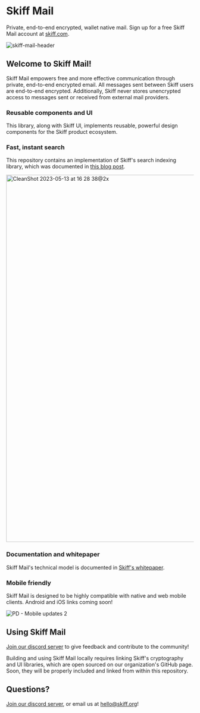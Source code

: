 # Skiff Mail
Private, end-to-end encrypted, wallet native mail. Sign up for a free Skiff Mail account at [skiff.com](https://skiff.com).

![skiff-mail-header](https://github.com/skiff-org/skiff-mail/assets/3527315/9b8b7ee9-9daa-4e4c-b6bc-9a869d574757)

## Welcome to Skiff Mail!

Skiff Mail empowers free and more effective communication through private, end-to-end encrypted email. All messages sent between Skiff users are end-to-end encrypted. Additionally, Skiff never stores unencrypted access to messages sent or received from external mail providers.

### Reusable components and UI
This library, along with Skiff UI, implements reusable, powerful design components for the Skiff product ecosystem.

### Fast, instant search
This repository contains an implementation of Skiff's search indexing library, which was documented in [this blog post](https://skiff.com/blog/private-search).

<img width="988" alt="CleanShot 2023-05-13 at 16 28 38@2x" src="https://github.com/skiff-org/skiff-mail/assets/3527315/c310497c-8e68-44d0-9e81-fe7b7855532c">

### Documentation and whitepaper
Skiff Mail's technical model is documented in [Skiff's whitepaper](https://skiff.com/whitepaper).

### Mobile friendly
Skiff Mail is designed to be highly compatible with native and web mobile clients. Android and iOS links coming soon!

![PD - Mobile updates 2](https://github.com/skiff-org/skiff-mail/assets/3527315/bbddbd84-99ac-4543-897f-483af4158ec3)


## Using Skiff Mail

[Join our discord server](https://discord.com/invite/skiff) to give feedback and contribute to the community!

Building and using Skiff Mail locally requires linking Skiff's cryptography and UI libraries, which are open sourced on our organization's GitHub page. Soon, they will be properly included and linked from within this repository.

## Questions?

[Join our discord server](https://discord.com/invite/skiff), or email us at hello@skiff.org!
